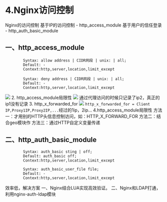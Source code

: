 # 4.Nginx访问控制

Nginx的访问控制 基于IP的访问控制 - http\_access\_module 基于用户的信任登录 - http\_auth\_basic\_module

## 一、http\_access\_module

```text
        Syntax: allow address | CIDR网段 | unix: | all;
        Default: -
        Context:http,server,location,limit_except

        Syntax: deny address | CIDR网段 | unix: | all;
        Default: -
        Context:http,server,location,limit_except
```

![](https://github.com/panxin30/Mynotes/tree/1986ff6ffc35bb146393d904efe7fc87a8b6a21b/笔记/images/screenshot_1553138792672.png) 2. http\_access\_module局限性 ![](https://github.com/panxin30/Mynotes/tree/1986ff6ffc35bb146393d904efe7fc87a8b6a21b/笔记/images/screenshot_1553139001543.png) 通过代理访问的时候只记录了ip2，真正的ip1没有记录 3. http\_x\_forwarded\_for ![](https://github.com/panxin30/Mynotes/tree/1986ff6ffc35bb146393d904efe7fc87a8b6a21b/笔记/images/screenshot_1553139134097.png) `http_x_forwarded_for = Client IP,Proxy1IP,Proxy2IP,...`经过的1ip，2ip... 4.http\_access\_module局限性 方法一：才用别的HTTP头信息控制访问，如：HTTP\_X\_FORWARD\_FOR 方法二：结合geo模块作 方法三：通过HTTP自定义变量传递

## 二、http\_auth\_basic\_module

```text
        Syntax: auth_basic sting | off;
        Default: auth_basic off;
        Context:http,server,location,limit_except

        Syntax: auth_basic_user_file file;
        Default: -
        Context:http,server,location,limit_except
```

效率低，解决方案 一、Nginx结合LUA实现高效验证。 二、Nginx和LDAP打通，利用nginx-auth-ldap模块

